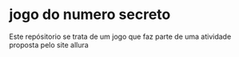 
<h1>jogo do numero secreto</h1>
<p>Este repósitorio se trata de um jogo que faz parte de uma atividade proposta pelo site allura</p>
